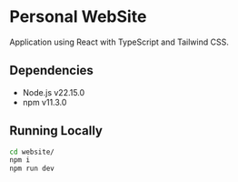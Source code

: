 # Personal WebSite

Application using React with TypeScript and Tailwind CSS.

## Dependencies

- Node.js v22.15.0
- npm v11.3.0

## Running Locally

```sh
cd website/
npm i
npm run dev
```
